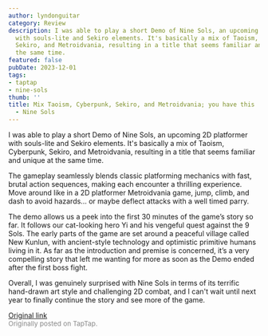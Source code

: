 ```yaml
---
author: lyndonguitar
category: Review
description: I was able to play a short Demo of Nine Sols, an upcoming 2D platformer
  with souls-lite and Sekiro elements. It's basically a mix of Taoism, Cyberpunk,
  Sekiro, and Metroidvania, resulting in a title that seems familiar and unique at
  the same time.
featured: false
pubDate: 2023-12-01
tags:
- taptap
- nine-sols
thumb: ''
title: Mix Taoism, Cyberpunk, Sekiro, and Metroidvania; you have this | Demo Impressions
  - Nine Sols
---
```


I was able to play a short Demo of Nine Sols, an upcoming 2D platformer with souls-lite and Sekiro elements. It's basically a mix of Taoism, Cyberpunk, Sekiro, and Metroidvania, resulting in a title that seems familiar and unique at the same time.

The gameplay seamlessly blends classic platforming mechanics with fast, brutal action sequences, making each encounter a thrilling experience. Move around like in a 2D platformer Metroidvania game, jump, climb, and dash to avoid hazards... or maybe deflect attacks with a well timed parry.

The demo allows us a peek into the first 30 minutes of the game’s story so far. It follows our cat-looking hero Yi and his vengeful quest against the 9 Sols. The early parts of the game are set around a peaceful village called New Kunlun, with ancient-style technology and optimistic primitive humans living in it. As far as the introduction and premise is concerned, it’s a very compelling story that left me wanting for more as soon as the Demo ended after the first boss fight.

Overall, I was genuinely surprised with Nine Sols in terms of its terrific hand-drawn art style and challenging 2D combat, and I can't wait until next year to finally continue the story and see more of the game.

[Original link](https://www.taptap.io/post/6613433)<br><span style="font-size: 0.95em; color: #888;">Originally posted on TapTap.</span>